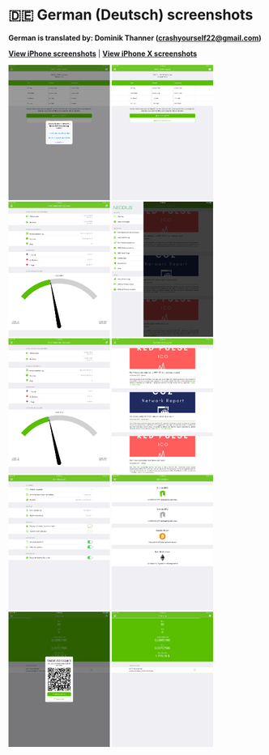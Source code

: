 # 🇩🇪 German (Deutsch) screenshots

**German is translated by: Dominik Thanner (crashyourself22@gmail.com)**

[**View iPhone screenshots**](../iPhone/german-screenshots.md) | [**View iPhone X screenshots**](../iPhone%20X/german-screenshots.md)

<img src="screen-gas-calculation-options.png" width="200" alt="GAS Berechnung - Wähle eine Methode aus"> <img src="screen-gas-calculation.png" width="200" alt="GAS Berechnung"> <img src="screen-gas-market-info.png" width="200" alt="GAS Marktinformationen"> <img src="screen-menu.png" width="200" alt="Neodius"> <img src="screen-neo-market-info.png" width="200" alt="NEO Marktinformationen"> <img src="screen-neo-news-today.png" width="200" alt="NEO News Today"> <img src="screen-settings.png" width="200" alt="Einstellungen"> <img src="screen-tip-jar.png" width="200" alt="Spendenbox"> <img src="screen-wallet-qr-code.png" width="200" alt="Aktuelle Wallets - Adresse teilen"> <img src="screen-wallet.png" width="200" alt="Aktuelle Wallets">